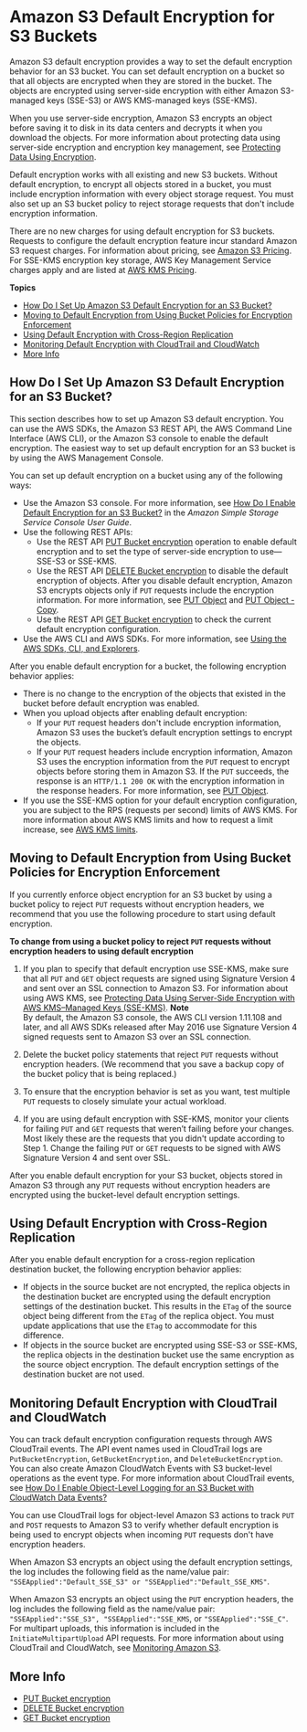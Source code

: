 # Amazon S3 Default Encryption for S3 Buckets<a name="bucket-encryption"></a>

Amazon S3 default encryption provides a way to set the default encryption behavior for an S3 bucket\. You can set default encryption on a bucket so that all objects are encrypted when they are stored in the bucket\. The objects are encrypted using server\-side encryption with either Amazon S3\-managed keys \(SSE\-S3\) or AWS KMS\-managed keys \(SSE\-KMS\)\. 

When you use server\-side encryption, Amazon S3 encrypts an object before saving it to disk in its data centers and decrypts it when you download the objects\. For more information about protecting data using server\-side encryption and encryption key management, see [Protecting Data Using Encryption](UsingEncryption.md)\.

Default encryption works with all existing and new S3 buckets\. Without default encryption, to encrypt all objects stored in a bucket, you must include encryption information with every object storage request\. You must also set up an S3 bucket policy to reject storage requests that don't include encryption information\. 

There are no new charges for using default encryption for S3 buckets\. Requests to configure the default encryption feature incur standard Amazon S3 request charges\. For information about pricing, see [Amazon S3 Pricing](https://aws.amazon.com/s3/pricing/)\. For SSE\-KMS encryption key storage, AWS Key Management Service charges apply and are listed at [AWS KMS Pricing](https://aws.amazon.com/kms/pricing/)\. 

**Topics**
+ [How Do I Set Up Amazon S3 Default Encryption for an S3 Bucket?](#bucket-encryption-how-to-set-up)
+ [Moving to Default Encryption from Using Bucket Policies for Encryption Enforcement](#bucket-encryption-update-bucket-policy)
+ [Using Default Encryption with Cross\-Region Replication](#bucket-encryption-update-bucket-policy)
+ [Monitoring Default Encryption with CloudTrail and CloudWatch](#bucket-encryption-tracking)
+ [More Info](#bucket-encryption-related-resources)

## How Do I Set Up Amazon S3 Default Encryption for an S3 Bucket?<a name="bucket-encryption-how-to-set-up"></a>

This section describes how to set up Amazon S3 default encryption\. You can use the AWS SDKs, the Amazon S3 REST API, the AWS Command Line Interface \(AWS CLI\), or the Amazon S3 console to enable the default encryption\. The easiest way to set up default encryption for an S3 bucket is by using the AWS Management Console\.

You can set up default encryption on a bucket using any of the following ways:
+ Use the Amazon S3 console\. For more information, see [How Do I Enable Default Encryption for an S3 Bucket?](https://docs.aws.amazon.com/AmazonS3/latest/user-guide/default-bucket-encryption.html) in the *Amazon Simple Storage Service Console User Guide*\.
+ Use the following REST APIs:
  + Use the REST API [PUT Bucket encryption](https://docs.aws.amazon.com/AmazonS3/latest/API/RESTBucketPUTencryption.html) operation to enable default encryption and to set the type of server\-side encryption to use—SSE\-S3 or SSE\-KMS\.
  + Use the REST API [DELETE Bucket encryption](https://docs.aws.amazon.com/AmazonS3/latest/API/RESTBucketDELETEencryption.html) to disable the default encryption of objects\. After you disable default encryption, Amazon S3 encrypts objects only if `PUT` requests include the encryption information\. For more information, see [PUT Object](https://docs.aws.amazon.com/AmazonS3/latest/API/RESTObjectPUT.html) and [PUT Object \- Copy](https://docs.aws.amazon.com/AmazonS3/latest/API/RESTObjectCOPY.html)\.
  + Use the REST API [GET Bucket encryption](https://docs.aws.amazon.com/AmazonS3/latest/API/RESTBucketGETencryption.html) to check the current default encryption configuration\.
+ Use the AWS CLI and AWS SDKs\. For more information, see [Using the AWS SDKs, CLI, and Explorers](UsingAWSSDK.md)\. 

After you enable default encryption for a bucket, the following encryption behavior applies:
+ There is no change to the encryption of the objects that existed in the bucket before default encryption was enabled\. 
+ When you upload objects after enabling default encryption:
  + If your `PUT` request headers don't include encryption information, Amazon S3 uses the bucket’s default encryption settings to encrypt the objects\. 
  + If your `PUT` request headers include encryption information, Amazon S3 uses the encryption information from the `PUT` request to encrypt objects before storing them in Amazon S3\. If the `PUT` succeeds, the response is an `HTTP/1.1 200 OK` with the encryption information in the response headers\. For more information, see [PUT Object](https://docs.aws.amazon.com/AmazonS3/latest/API/RESTObjectPUT.html)\.
+ If you use the SSE\-KMS option for your default encryption configuration, you are subject to the RPS \(requests per second\) limits of AWS KMS\. For more information about AWS KMS limits and how to request a limit increase, see [AWS KMS limits](https://docs.aws.amazon.com/kms/latest/developerguide/limits.html)\. 

## Moving to Default Encryption from Using Bucket Policies for Encryption Enforcement<a name="bucket-encryption-update-bucket-policy"></a>

If you currently enforce object encryption for an S3 bucket by using a bucket policy to reject `PUT` requests without encryption headers, we recommend that you use the following procedure to start using default encryption\.

**To change from using a bucket policy to reject `PUT` requests without encryption headers to using default encryption**

1. If you plan to specify that default encryption use SSE\-KMS, make sure that all `PUT` and `GET` object requests are signed using Signature Version 4 and sent over an SSL connection to Amazon S3\. For information about using AWS KMS, see [Protecting Data Using Server\-Side Encryption with AWS KMS–Managed Keys \(SSE\-KMS\)](UsingKMSEncryption.md)\. 
**Note**  
By default, the Amazon S3 console, the AWS CLI version 1\.11\.108 and later, and all AWS SDKs released after May 2016 use Signature Version 4 signed requests sent to Amazon S3 over an SSL connection\. 

1. Delete the bucket policy statements that reject `PUT` requests without encryption headers\. \(We recommend that you save a backup copy of the bucket policy that is being replaced\.\)

1. To ensure that the encryption behavior is set as you want, test multiple `PUT` requests to closely simulate your actual workload\. 

1. If you are using default encryption with SSE\-KMS, monitor your clients for failing `PUT` and `GET` requests that weren’t failing before your changes\. Most likely these are the requests that you didn't update according to Step 1\. Change the failing `PUT` or `GET` requests to be signed with AWS Signature Version 4 and sent over SSL\.

After you enable default encryption for your S3 bucket, objects stored in Amazon S3 through any `PUT` requests without encryption headers are encrypted using the bucket\-level default encryption settings\.

## Using Default Encryption with Cross\-Region Replication<a name="bucket-encryption-update-bucket-policy"></a>

After you enable default encryption for a cross\-region replication destination bucket, the following encryption behavior applies: 
+ If objects in the source bucket are not encrypted, the replica objects in the destination bucket are encrypted using the default encryption settings of the destination bucket\. This results in the `ETag` of the source object being different from the `ETag` of the replica object\. You must update applications that use the `ETag` to accommodate for this difference\.
+ If objects in the source bucket are encrypted using SSE\-S3 or SSE\-KMS, the replica objects in the destination bucket use the same encryption as the source object encryption\. The default encryption settings of the destination bucket are not used\.

## Monitoring Default Encryption with CloudTrail and CloudWatch<a name="bucket-encryption-tracking"></a>

You can track default encryption configuration requests through AWS CloudTrail events\. The API event names used in CloudTrail logs are `PutBucketEncryption`, `GetBucketEncryption`, and `DeleteBucketEncryption`\. You can also create Amazon CloudWatch Events with S3 bucket\-level operations as the event type\. For more information about CloudTrail events, see [How Do I Enable Object\-Level Logging for an S3 Bucket with CloudWatch Data Events?](https://docs.aws.amazon.com/AmazonS3/latest/user-guide/enable-cloudtrail-events.html)

You can use CloudTrail logs for object\-level Amazon S3 actions to track `PUT` and `POST` requests to Amazon S3 to verify whether default encryption is being used to encrypt objects when incoming `PUT` requests don't have encryption headers\. 

When Amazon S3 encrypts an object using the default encryption settings, the log includes the following field as the name/value pair: `"SSEApplied":"Default_SSE_S3" or "SSEApplied":"Default_SSE_KMS"`\. 

When Amazon S3 encrypts an object using the `PUT` encryption headers, the log includes the following field as the name/value pair: `"SSEApplied":"SSE_S3", "SSEApplied":"SSE_KMS`, or `"SSEApplied":"SSE_C"`\. For multipart uploads, this information is included in the `InitiateMultipartUpload` API requests\. For more information about using CloudTrail and CloudWatch, see [Monitoring Amazon S3](monitoring-overview.md)\.

## More Info<a name="bucket-encryption-related-resources"></a>
+  [PUT Bucket encryption](https://docs.aws.amazon.com/AmazonS3/latest/API/RESTBucketPUTencryption.html) 
+  [DELETE Bucket encryption](https://docs.aws.amazon.com/AmazonS3/latest/API/RESTBucketDELETEencryption.html) 
+  [GET Bucket encryption](https://docs.aws.amazon.com/AmazonS3/latest/API/RESTBucketGETencryption.html) 
